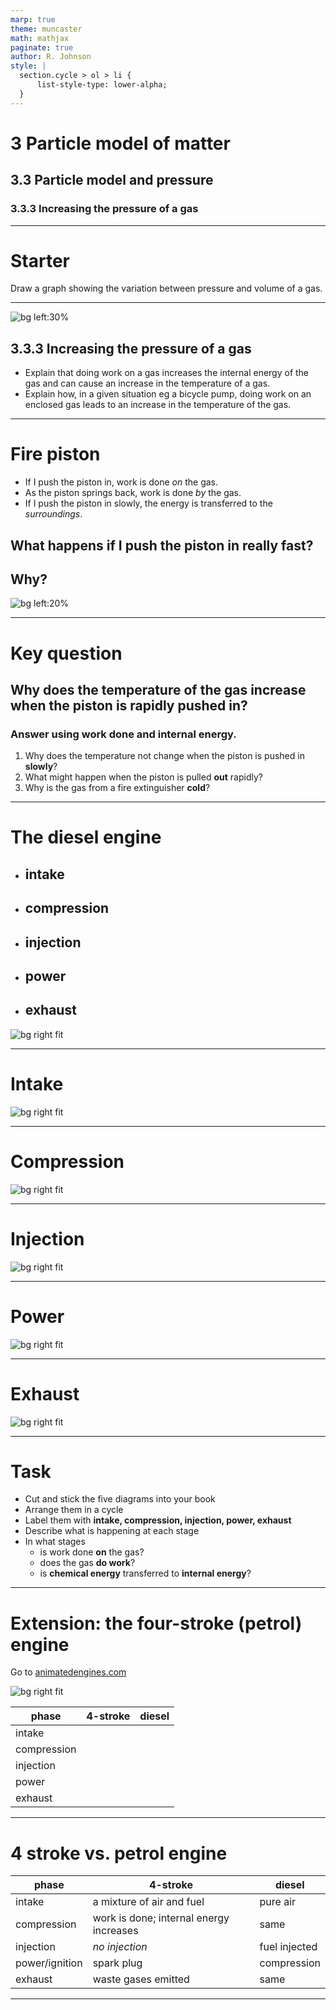 ```yaml
---
marp: true
theme: muncaster
math: mathjax
paginate: true
author: R. Johnson
style: |
  section.cycle > ol > li {
      list-style-type: lower-alpha;
  }
---
```


# 3 Particle model of matter

## 3.3 Particle model and pressure

### 3.3.3 Increasing the pressure of a gas

---

# Starter

Draw a graph showing the variation between pressure and volume of a gas.

---

![bg left:30%](https://upload.wikimedia.org/wikipedia/commons/d/dc/4StrokeEngine_Ortho_3D_Small.gif)

## 3.3.3 Increasing the pressure of a gas

- Explain that doing work on a gas increases the internal energy of the gas and can cause an increase in the temperature of a gas.
- Explain how, in a given situation eg a bicycle pump, doing work on an enclosed gas leads to an increase in the temperature of the gas.

---

# Fire piston

- If I push the piston in, work is done _on_ the gas.
- As the piston springs back, work is done _by_ the gas.
- If I push the piston in slowly, the energy is transferred to the _surroundings_.

## What happens if I push the piston in **really** fast?

## Why?

![bg left:20%](https://cdn.images.fecom-media.com/FE00018275/images/HE1848938_1431247-PHE-PHY-I50_-rkRNdh-SE.jpg?format=webp&width=1200&height=1200&quality=75%201x&scale=UpscaleCanvas&anchor=MiddleCenter)

---

# Key question

## Why does the temperature of the gas **increase** when the piston is rapidly pushed in?

### Answer using **work done** and **internal energy**.

1. Why does the temperature not change when the piston is pushed in **slowly**?
2. What might happen when the piston is pulled **out** rapidly?
3. Why is the gas from a fire extinguisher **cold**?

---

# The diesel engine

- ## intake
- ## compression
- ## injection
- ## power
- ## exhaust

![bg right fit](https://upload.wikimedia.org/wikipedia/commons/8/89/Diesel_Engine_%284_cycle_running%29.gif?20140810152443)

---

# Intake

![bg right fit](http://animatedengines.com/img/diesel_int.gif)

<!-- The left valve opens and the engine draws in air -->

---

# Compression

![bg right fit](http://animatedengines.com/img/diesel_cmp.gif)

<!-- The air is compressed to a high temperature-->

---

# Injection

![bg right fit](http://animatedengines.com/img/diesel_inj.gif)

---

# Power

![bg right fit](http://animatedengines.com/img/diesel_pwr.gif)

---

# Exhaust

![bg right fit](http://animatedengines.com/img/diesel_exh.gif)

---

# Task

- Cut and stick the five diagrams into your book
- Arrange them in a cycle
- Label them with **intake, compression, injection, power, exhaust**
- Describe what is happening at each stage
- In what stages
  - is work done **on** the gas?
  - does the gas **do work**?
  - is **chemical energy** transferred to **internal energy**?

---

# Extension: the four-stroke (petrol) engine

Go to [animatedengines.com](http://animatedengines.com/)

![bg right fit](https://upload.wikimedia.org/wikipedia/commons/d/dc/4StrokeEngine_Ortho_3D_Small.gif)

| phase       | 4-stroke | diesel |
| ----------- | -------- | ------ |
| intake      |          |        |
| compression |          |        |
| injection   |          |        |
| power       |          |        |
| exhaust     |          |        |

---

# 4 stroke vs. petrol engine

| phase          | 4-stroke                                | diesel        |
| -------------- | --------------------------------------- | ------------- |
| intake         | a mixture of air and fuel               | pure air      |
| compression    | work is done; internal energy increases | same          |
| injection      | _no injection_                          | fuel injected |
| power/ignition | spark plug                              | compression   |
| exhaust        | waste gases emitted                     | same          |

---
